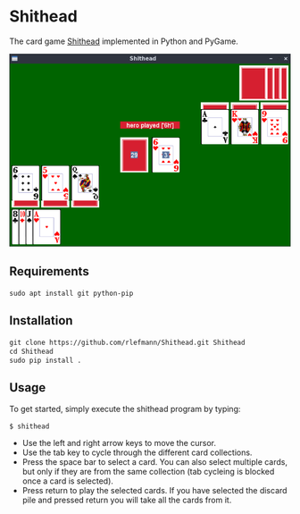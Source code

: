 # Shithead

The card game [Shithead](https://en.wikipedia.org/wiki/Shithead_(card_game)) implemented in Python and PyGame.

![IMAGE](doc/img/screenshot.png)

## Requirements

```
sudo apt install git python-pip
```

## Installation


```
git clone https://github.com/rlefmann/Shithead.git Shithead
cd Shithead
sudo pip install .
```

## Usage

To get started, simply execute the shithead program by typing:

```
$ shithead
```

* Use the left and right arrow keys to move the cursor.
* Use the tab key to cycle through the different card collections.
* Press the space bar to select a card. You can also select multiple cards, but only if they are from the same collection (tab cycleing is blocked once a card is selected).
* Press return to play the selected cards. If you have selected the discard pile and pressed return you will take all the cards from it.
